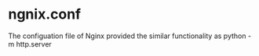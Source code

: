 # ngnix.conf
The configuation file of Nginx provided the similar functionality  as python -m http.server
